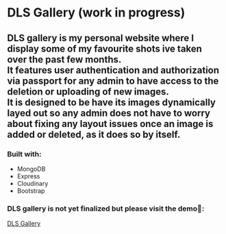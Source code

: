 # DLS Gallery (work in progress)

## DLS gallery is my personal website where I display some of my favourite shots ive taken over the past few months.<br> It features user authentication and authorization via passport for any admin to have access to the deletion or uploading of new images.<br>It is designed to be have its images dynamically layed out so any admin does not have to worry about fixing any layout issues once an image is added or deleted, as it does so by itself.

### Built with:

- MongoDB
- Express
- Cloudinary
- Bootstrap

### DLS gallery is not yet finalized but please visit the demo🙂:

<a href = "https://dls-gallery.onrender.com">DLS Gallery</a>
